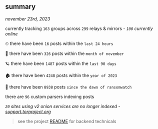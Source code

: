 
## summary
_november 23rd, 2023_

currently tracking `163` groups across `299` relays & mirrors - _`100` currently online_

⏲ there have been `16` posts within the `last 24 hours`

🦈 there have been `326` posts within the `month of november`

🪐 there have been `1487` posts within the `last 90 days`

🏚 there have been `4248` posts within the `year of 2023`

🦕 there have been `8938` posts `since the dawn of ransomwatch`

there are `96` custom parsers indexing posts

_`20` sites using v2 onion services are no longer indexed - [support.torproject.org](https://support.torproject.org/onionservices/v2-deprecation/)_

> see the project [README](https://github.com/joshhighet/ransomwatch#ransomwatch--) for backend technicals
